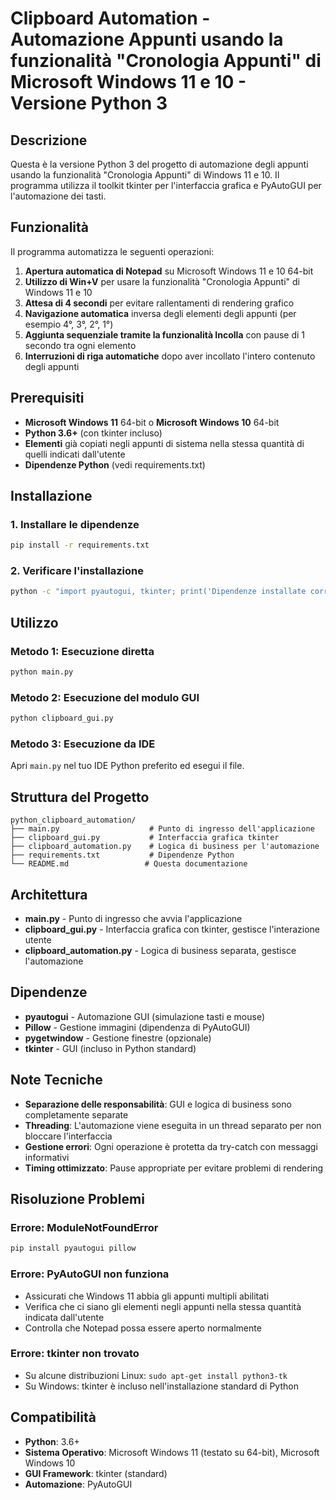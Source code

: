 # Clipboard Automation - Automazione Appunti usando la funzionalità "Cronologia Appunti" di Microsoft Windows 11 e 10 - Versione Python 3

## Descrizione
Questa è la versione Python 3 del progetto di automazione degli appunti usando la funzionalità "Cronologia Appunti" di Windows 11 e 10. Il programma utilizza il toolkit tkinter per l'interfaccia grafica e PyAutoGUI per l'automazione dei tasti.

## Funzionalità
Il programma automatizza le seguenti operazioni:

1. **Apertura automatica di Notepad** su Microsoft Windows 11 e 10 64-bit
2. **Utilizzo di Win+V** per usare la funzionalità "Cronologia Appunti" di Windows 11 e 10
3. **Attesa di 4 secondi** per evitare rallentamenti di rendering grafico
4. **Navigazione automatica** inversa degli elementi degli appunti (per esempio 4°, 3°, 2°, 1°)
5. **Aggiunta sequenziale tramite la funzionalità Incolla** con pause di 1 secondo tra ogni elemento
6. **Interruzioni di riga automatiche** dopo aver incollato l'intero contenuto degli appunti

## Prerequisiti
- **Microsoft Windows 11** 64-bit o **Microsoft Windows 10** 64-bit
- **Python 3.6+** (con tkinter incluso)
- **Elementi** già copiati negli appunti di sistema nella stessa quantità di quelli indicati dall'utente
- **Dipendenze Python** (vedi requirements.txt)

## Installazione

### 1. Installare le dipendenze
```bash
pip install -r requirements.txt
```

### 2. Verificare l'installazione
```bash
python -c "import pyautogui, tkinter; print('Dipendenze installate correttamente')"
```

## Utilizzo

### Metodo 1: Esecuzione diretta
```bash
python main.py
```

### Metodo 2: Esecuzione del modulo GUI
```bash
python clipboard_gui.py
```

### Metodo 3: Esecuzione da IDE
Apri `main.py` nel tuo IDE Python preferito ed esegui il file.

## Struttura del Progetto
```
python_clipboard_automation/
├── main.py                    # Punto di ingresso dell'applicazione
├── clipboard_gui.py           # Interfaccia grafica tkinter
├── clipboard_automation.py    # Logica di business per l'automazione
├── requirements.txt           # Dipendenze Python
└── README.md                 # Questa documentazione
```

## Architettura
- **main.py** - Punto di ingresso che avvia l'applicazione
- **clipboard_gui.py** - Interfaccia grafica con tkinter, gestisce l'interazione utente
- **clipboard_automation.py** - Logica di business separata, gestisce l'automazione

## Dipendenze
- **pyautogui** - Automazione GUI (simulazione tasti e mouse)
- **Pillow** - Gestione immagini (dipendenza di PyAutoGUI)
- **pygetwindow** - Gestione finestre (opzionale)
- **tkinter** - GUI (incluso in Python standard)

## Note Tecniche
- **Separazione delle responsabilità**: GUI e logica di business sono completamente separate
- **Threading**: L'automazione viene eseguita in un thread separato per non bloccare l'interfaccia
- **Gestione errori**: Ogni operazione è protetta da try-catch con messaggi informativi
- **Timing ottimizzato**: Pause appropriate per evitare problemi di rendering

## Risoluzione Problemi

### Errore: ModuleNotFoundError
```bash
pip install pyautogui pillow
```

### Errore: PyAutoGUI non funziona
- Assicurati che Windows 11 abbia gli appunti multipli abilitati
- Verifica che ci siano gli elementi negli appunti nella stessa quantità indicata dall'utente
- Controlla che Notepad possa essere aperto normalmente

### Errore: tkinter non trovato
- Su alcune distribuzioni Linux: `sudo apt-get install python3-tk`
- Su Windows: tkinter è incluso nell'installazione standard di Python

## Compatibilità
- **Python**: 3.6+
- **Sistema Operativo**: Microsoft Windows 11 (testato su 64-bit), Microsoft Windows 10
- **GUI Framework**: tkinter (standard)
- **Automazione**: PyAutoGUI
